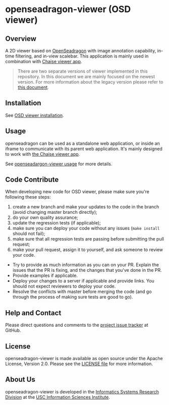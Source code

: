 # openseadragon-viewer (OSD viewer)

## Overview

  A 2D viewer based on [OpenSeadragon](https://openseadragon.github.io/) with image annotation capability,
  in-time filtering, and in-view scalebar.
  This application is mainly used in combination with
  [Chaise viewer app](https://github.com/informatics-isi-edu/chaise/tree/master/docs/user-docs/viewer/viewer-app.md).

 >  There are two separate versions of viewer implemented in this repository.
  In this document we are mainly focused on the newest version. For more information about
  the legacy version please refer to [this document](docs/user-docs/previous-version.md).

## Installation

See [OSD viewer installation](docs/user-docs/installation.md).

## Usage

openseadragon can be used as a standalone web application, or inside an iframe to communicate with its parent web application. It's mainly designed to work with [the Chaise viewer app](https://github.com/informatics-isi-edu/chaise/tree/master/docs/user-docs/viewer.md).

See [openseadargon-viewer usage](docs/user-docs/usage.md) for more details.

## Code Contribute

When developing new code for OSD viewer, please make sure you're following these steps:

1. create a new branch and make your updates to the code in the branch (avoid changing master branch directly);
2. do your own quality assurance;
4. update the regression tests (if applicable);
6. make sure you can deploy your code without any issues (`make install` should not fail);
7. make sure that all regression tests are passing before submitting the pull request;
8. make your pull request, assign it to yourself, and ask someone to review your code.
  - Try to provide as much information as you can on your PR. Explain the issues that the PR is fixing, and the changes that you've done in the PR.
  - Provide examples if applicable.
  - Deploy your changes to a server if applicable and provide links. You should not expect reviewers to deploy your code.
  - Resolve the conflicts with master before merging the code (and go through the process of making sure tests are good to go).


## Help and Contact

Please direct questions and comments to the [project issue tracker](https://github.com/informatics-isi-edu/openseadragon-viewer/issues) at GitHub.

## License

openseadragon-viewer is made available as open source under the Apache License,
Version 2.0. Please see the [LICENSE file](LICENSE) for more information.

## About Us

openseadragon-viewer is developed in the
[Informatics Systems Research Division](http://isrd.isi.edu/)
at the [USC Information Sciences Institute](http://www.isi.edu).
